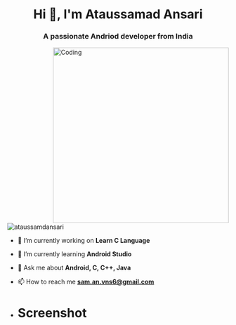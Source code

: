 <h1 align="center">Hi 👋, I'm Ataussamad Ansari</h1>
<h3 align="center">A passionate Andriod developer from India</h3>
<img align="right" alt="Coding" width="400" src="https://cdn.dribbble.com/users/1162077/screenshots/3848914/programmer.gif">

<p align="left"> <img src="https://komarev.com/ghpvc/?username=ataussamdansari&label=Profile%20views&color=0e75b6&style=flat" alt="ataussamdansari" /> </p>

- 🔭 I’m currently working on **Learn C Language**

- 🌱 I’m currently learning **Android Studio**

- 💬 Ask me about **Android, C, C++, Java**

- 📫 How to reach me **sam.an.vns6@gmail.com**

- <h1>Screenshot</h1>
<img src="">
